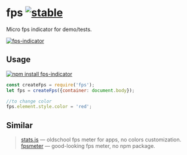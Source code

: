 # fps [![stable](http://badges.github.io/stability-badges/dist/stable.svg)](http://github.com/badges/stability-badges)

Micro fps indicator for demo/tests.

[![fps-indicator](https://raw.githubusercontent.com/dfcreative/fps-indicator/gh-pages/preview.png "fps-indicator")](http://dfcreative.github.io/fps-indicator/)

## Usage

[![npm install fps-indicator](https://nodei.co/npm/fps-indicator.png?mini=true)](https://npmjs.org/package/fps-indicator/)

```js
const createFps = require('fps');
let fps = createFps({container: document.body});

//to change color
fps.element.style.color = 'red';
```

## Similar

> [stats.js](https://www.npmjs.com/package/stats.js) — oldschool fps meter for apps, no colors customization.
> [fpsmeter](http://darsa.in/fpsmeter/) — good-looking fps meter, no npm package.